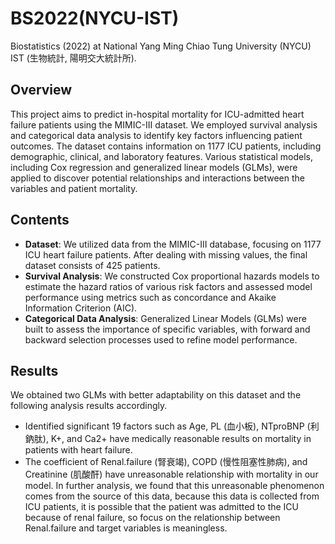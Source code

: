 # BS2022(NYCU-IST)
Biostatistics (2022) at National Yang Ming Chiao Tung University (NYCU) IST (生物統計, 陽明交大統計所). 

## Overview
This project aims to predict in-hospital mortality for ICU-admitted heart failure patients using the MIMIC-III dataset. We employed survival analysis and categorical data analysis to identify key factors influencing patient outcomes. The dataset contains information on 1177 ICU patients, including demographic, clinical, and laboratory features. Various statistical models, including Cox regression and generalized linear models (GLMs), were applied to discover potential relationships and interactions between the variables and patient mortality.

## Contents
- **Dataset**: We utilized data from the MIMIC-III database, focusing on 1177 ICU heart failure patients. After dealing with missing values, the final dataset consists of 425 patients.
- **Survival Analysis**: We constructed Cox proportional hazards models to estimate the hazard ratios of various risk factors and assessed model performance using metrics such as concordance and Akaike Information Criterion (AIC).
- **Categorical Data Analysis**: Generalized Linear Models (GLMs) were built to assess the importance of specific variables, with forward and backward selection processes used to refine model performance.

## Results
We obtained two GLMs with better adaptability on this dataset and the following analysis results accordingly.
- Identified significant 19 factors such as Age, PL (血小板), NTproBNP (利鈉肽), K+, and Ca2+ have medically reasonable results on mortality in patients with heart failure.
- The coefficient of Renal.failure (腎衰竭), COPD (慢性阻塞性肺病), and Creatinine (肌酸酐) have unreasonable relationship with mortality in our model. In further analysis, we found that this unreasonable phenomenon comes from the source of this data, because this data is collected from ICU patients, it is possible that the patient was admitted to the ICU because of renal failure, so focus on the relationship between Renal.failure and target variables is meaningless.

<!--
## Term Project
-->
